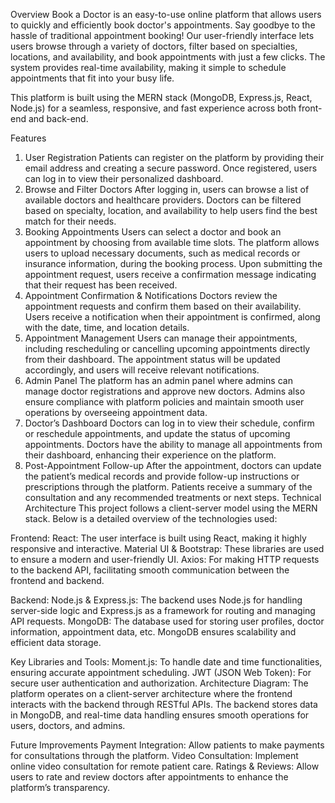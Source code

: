 Overview
Book a Doctor is an easy-to-use online platform that allows users to quickly and efficiently book doctor's appointments. Say goodbye to the hassle of traditional appointment booking! Our user-friendly interface lets users browse through a variety of doctors, filter based on specialties, locations, and availability, and book appointments with just a few clicks. The system provides real-time availability, making it simple to schedule appointments that fit into your busy life.

This platform is built using the MERN stack (MongoDB, Express.js, React, Node.js) for a seamless, responsive, and fast experience across both front-end and back-end.

Features
1. User Registration
Patients can register on the platform by providing their email address and creating a secure password.
Once registered, users can log in to view their personalized dashboard.
2. Browse and Filter Doctors
After logging in, users can browse a list of available doctors and healthcare providers.
Doctors can be filtered based on specialty, location, and availability to help users find the best match for their needs.
3. Booking Appointments
Users can select a doctor and book an appointment by choosing from available time slots.
The platform allows users to upload necessary documents, such as medical records or insurance information, during the booking process.
Upon submitting the appointment request, users receive a confirmation message indicating that their request has been received.
4. Appointment Confirmation & Notifications
Doctors review the appointment requests and confirm them based on their availability.
Users receive a notification when their appointment is confirmed, along with the date, time, and location details.
5. Appointment Management
Users can manage their appointments, including rescheduling or cancelling upcoming appointments directly from their dashboard.
The appointment status will be updated accordingly, and users will receive relevant notifications.
6. Admin Panel
The platform has an admin panel where admins can manage doctor registrations and approve new doctors.
Admins also ensure compliance with platform policies and maintain smooth user operations by overseeing appointment data.
7. Doctor’s Dashboard
Doctors can log in to view their schedule, confirm or reschedule appointments, and update the status of upcoming appointments.
Doctors have the ability to manage all appointments from their dashboard, enhancing their experience on the platform.
8. Post-Appointment Follow-up
After the appointment, doctors can update the patient’s medical records and provide follow-up instructions or prescriptions through the platform.
Patients receive a summary of the consultation and any recommended treatments or next steps.
Technical Architecture
This project follows a client-server model using the MERN stack. Below is a detailed overview of the technologies used:

Frontend:
React: The user interface is built using React, making it highly responsive and interactive.
Material UI & Bootstrap: These libraries are used to ensure a modern and user-friendly UI.
Axios: For making HTTP requests to the backend API, facilitating smooth communication between the frontend and backend.

Backend:
Node.js & Express.js: The backend uses Node.js for handling server-side logic and Express.js as a framework for routing and managing API requests.
MongoDB: The database used for storing user profiles, doctor information, appointment data, etc. MongoDB ensures scalability and efficient data storage.

Key Libraries and Tools:
Moment.js: To handle date and time functionalities, ensuring accurate appointment scheduling.
JWT (JSON Web Token): For secure user authentication and authorization.
Architecture Diagram:
The platform operates on a client-server architecture where the frontend interacts with the backend through RESTful APIs. The backend stores data in MongoDB, and real-time data handling ensures smooth operations for users, doctors, and admins.

Future Improvements
Payment Integration: Allow patients to make payments for consultations through the platform.
Video Consultation: Implement online video consultation for remote patient care.
Ratings & Reviews: Allow users to rate and review doctors after appointments to enhance the platform’s transparency.
